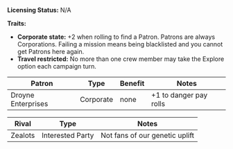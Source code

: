 **Licensing Status:** N/A

**Traits:**

* **Corporate state:** +2 when rolling to find a Patron. Patrons are always Corporations. Failing a mission means being blacklisted and you cannot get Patrons here again.
* **Travel restricted:** No more than one crew member may take the Explore option each campaign turn.

| Patron             | Type      | Benefit | Notes                  |
| ------------------ | --------- | ------- | ---------------------- |
| Droyne Enterprises | Corporate | none    | +1 to danger pay rolls |

| Rival   | Type             | Notes                          |
| ------- | ---------------- | ------------------------------ |
| Zealots | Interested Party | Not fans of our genetic uplift |
